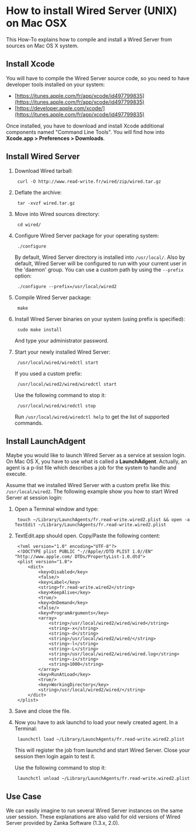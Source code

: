 # How to install Wired Server (UNIX) on Mac OSX 

This How-To explains how to compile and install a Wired Server from sources on Mac OS X system.

## Install Xcode

You will have to compile the Wired Server source code, so you need to have developer tools installed on your system:

* [https://itunes.apple.com/fr/app/xcode/id497799835](https://itunes.apple.com/fr/app/xcode/id497799835)
* [https://developer.apple.com/xcode/](https://itunes.apple.com/fr/app/xcode/id497799835)

Once installed, you have to download and install Xcode additional components named "Command Line Tools". You will find how into **Xcode.app > Preferences > Downloads**.

<!--

## Install Homebrew

Homebrew is a software package manager (Like Macports) we will use to install some dependencies required to compile Wired Server source code.

Open a Terminal window and type:
	
	ruby -e "$(curl -fsSkL raw.github.com/mxcl/homebrew/go)"
	
This will automatically download and install Homebrew for you. 

Source: http://mxcl.github.com/homebrew/


## Install Prerequisites

### SQLite 3

### libxml 2

-->

## Install Wired Server

1. Download Wired tarball:

		curl -O http://www.read-write.fr/wired/zip/wired.tar.gz

2. Deflate the archive:

		tar -xvzf wired.tar.gz
		
3. Move into Wired sources directory:

		cd wired/
		
4. Configure Wired Server package for your operating system:

		./configure
		
	By default, Wired Server directory is installed into `/usr/local/`. Also by default, Wired Server will be configured to run with your current user in the 'daemon' group.
	You can use a custom path by using the `--prefix` option:
	
		./configure --prefix=/usr/local/wired2
		
5. Compile Wired Server package:

		make
		
6. Install Wired Server binaries on your system (using prefix is specified):

		sudo make install
		
	And type your administrator password.

7. Start your newly installed Wired Server:

		/usr/local/wired/wiredctl start
		
	If you used a custom prefix:
		
		/usr/local/wired2/wired/wiredctl start
		
	Use the following command to stop it:
		
		/usr/local/wired/wiredctl stop
		
	Run `/usr/local/wired/wiredctl help` to get the list of supported commands.
		
## Install LaunchAdgent

Maybe you would like to launch Wired Server as a service at session login. On Mac OS X, you have to use what is called a **LaunchAdgent**. Actually, an agent is a p-list file which describes a job for the system to handle and execute.

Assume that we installed Wired Server with a custom prefix like this: `/usr/local/wired2`. The following example show you how to start Wired Server at session login:

1. Open a Terminal window and type:

		touch ~/Library/LaunchAgents/fr.read-write.wired2.plist && open -a TextEdit ~/Library/LaunchAgents/fr.read-write.wired2.plist

2. TextEdit.app should open. Copy/Paste the following content:

		<?xml version="1.0" encoding="UTF-8"?>
		<!DOCTYPE plist PUBLIC "-//Apple//DTD PLIST 1.0//EN" "http://www.apple.com/	DTDs/PropertyList-1.0.dtd">
		<plist version="1.0">
			<dict>
				<key>Disabled</key>
				<false/>
				<key>Label</key>
				<string>fr.read-write.wired2</string>
				<key>KeepAlive</key>
				<true/>
				<key>OnDemand</key>
				<false/>
				<key>ProgramArguments</key>
				<array>
					<string>/usr/local/wired2/wired/wired</string>
					<string>-x</string>
					<string>-d</string>
					<string>/usr/local/wired2/wired/</string>
					<string>-l</string>
					<string>-L</string>
					<string>/usr/local/wired2/wired/wired.log</string>
					<string>-i</string>
					<string>1000</string>
				</array>
				<key>RunAtLoad</key>
				<true/>
				<key>WorkingDirectory</key>
				<string>/usr/local/wired2/wired/</string>
			</dict>
		</plist>

3. Save and close the file.
4. Now you have to ask launchd to load your newly created agent. In a Terminal:

		launchctl load ~/Library/LaunchAgents/fr.read-write.wired2.plist
	
	This will register the job from launchd and start Wired Server. Close your session then login again to test it.
	
	Use the following command to stop it:
	
		launchctl unload ~/Library/LaunchAgents/fr.read-write.wired2.plist
		
## Use Case

We can easily imagine to run several Wired Server instances on the same user session. These explanations are also valid for old versions of Wired Server provided by Zanka Software (1.3.x, 2.0). 